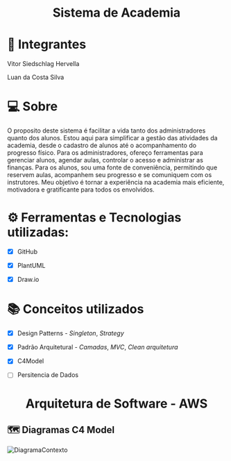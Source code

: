 # <p align=center>Sistema de Academia</p>
# 👐 Integrantes

Vitor Siedschlag Hervella

Luan da Costa Silva

#                         💻 Sobre
O proposito deste sistema é facilitar a vida tanto dos administradores quanto dos alunos. Estou aqui para simplificar a gestão das atividades da academia, desde o cadastro de alunos até o acompanhamento do progresso físico. Para os administradores, ofereço ferramentas para gerenciar alunos, agendar aulas, controlar o acesso e administrar as finanças. Para os alunos, sou uma fonte de conveniência, permitindo que reservem aulas, acompanhem seu progresso e se comuniquem com os instrutores. Meu objetivo é tornar a experiência na academia mais eficiente, motivadora e gratificante para todos os envolvidos.

# ⚙️ Ferramentas e Tecnologias utilizadas:
- [x] GitHub

- [x] PlantUML

- [x] Draw.io

# 📚 Conceitos utilizados
- [x] Design Patterns - *Singleton*, *Strategy*

- [x] Padrão Arquitetural - *Camadas*, *MVC*, *Clean arquitetura*

- [x] C4Model

- [ ] Persitencia de Dados

# <p align=center>Arquitetura de Software - AWS</p>
## 🗺️ Diagramas C4 Model
![DiagramaContexto](https://github.com/VitorHervella/C4Model/assets/36939208/f090dd87-a7bf-4959-a090-f6c8f39f9228)
